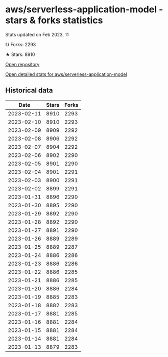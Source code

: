 # aws/serverless-application-model - stars & forks statistics

Stats updated on Feb 2023, 11

☋ Forks: 2293

★ Stars: 8910

[Open repository](https://github.com/aws/serverless-application-model)

[Open detailed stats for aws/serverless-application-model](https://reviewgithub.com/rep/aws/serverless-application-model)

## Historical data
| Date | Stars | Forks |
|------|-------|-------|
| 2023-02-11 | 8910 | 2293 | 
| 2023-02-10 | 8910 | 2293 | 
| 2023-02-09 | 8909 | 2292 | 
| 2023-02-08 | 8906 | 2292 | 
| 2023-02-07 | 8904 | 2292 | 
| 2023-02-06 | 8902 | 2290 | 
| 2023-02-05 | 8901 | 2290 | 
| 2023-02-04 | 8901 | 2291 | 
| 2023-02-03 | 8900 | 2291 | 
| 2023-02-02 | 8899 | 2291 | 
| 2023-01-31 | 8896 | 2290 | 
| 2023-01-30 | 8895 | 2290 | 
| 2023-01-29 | 8892 | 2290 | 
| 2023-01-28 | 8892 | 2290 | 
| 2023-01-27 | 8891 | 2290 | 
| 2023-01-26 | 8889 | 2289 | 
| 2023-01-25 | 8889 | 2287 | 
| 2023-01-24 | 8886 | 2286 | 
| 2023-01-23 | 8886 | 2286 | 
| 2023-01-22 | 8886 | 2285 | 
| 2023-01-21 | 8886 | 2285 | 
| 2023-01-20 | 8886 | 2284 | 
| 2023-01-19 | 8885 | 2283 | 
| 2023-01-18 | 8882 | 2283 | 
| 2023-01-17 | 8881 | 2285 | 
| 2023-01-16 | 8881 | 2284 | 
| 2023-01-15 | 8881 | 2284 | 
| 2023-01-14 | 8881 | 2284 | 
| 2023-01-13 | 8879 | 2283 | 

